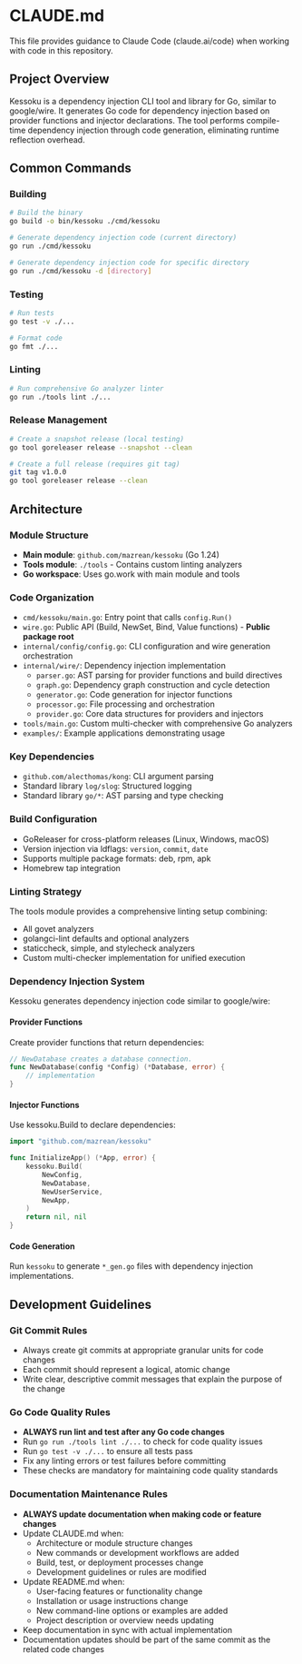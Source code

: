 # CLAUDE.md

This file provides guidance to Claude Code (claude.ai/code) when working with code in this repository.

## Project Overview

Kessoku is a dependency injection CLI tool and library for Go, similar to google/wire. It generates Go code for dependency injection based on provider functions and injector declarations. The tool performs compile-time dependency injection through code generation, eliminating runtime reflection overhead.

## Common Commands

### Building
```bash
# Build the binary
go build -o bin/kessoku ./cmd/kessoku

# Generate dependency injection code (current directory)
go run ./cmd/kessoku

# Generate dependency injection code for specific directory
go run ./cmd/kessoku -d [directory]
```

### Testing
```bash
# Run tests
go test -v ./...

# Format code
go fmt ./...
```

### Linting
```bash
# Run comprehensive Go analyzer linter
go run ./tools lint ./...
```

### Release Management
```bash
# Create a snapshot release (local testing)
go tool goreleaser release --snapshot --clean

# Create a full release (requires git tag)
git tag v1.0.0
go tool goreleaser release --clean
```

## Architecture

### Module Structure
- **Main module**: `github.com/mazrean/kessoku` (Go 1.24)
- **Tools module**: `./tools` - Contains custom linting analyzers
- **Go workspace**: Uses go.work with main module and tools

### Code Organization
- `cmd/kessoku/main.go`: Entry point that calls `config.Run()`
- `wire.go`: Public API (Build, NewSet, Bind, Value functions) - **Public package root**
- `internal/config/config.go`: CLI configuration and wire generation orchestration
- `internal/wire/`: Dependency injection implementation
  - `parser.go`: AST parsing for provider functions and build directives
  - `graph.go`: Dependency graph construction and cycle detection
  - `generator.go`: Code generation for injector functions
  - `processor.go`: File processing and orchestration
  - `provider.go`: Core data structures for providers and injectors
- `tools/main.go`: Custom multi-checker with comprehensive Go analyzers
- `examples/`: Example applications demonstrating usage

### Key Dependencies
- `github.com/alecthomas/kong`: CLI argument parsing
- Standard library `log/slog`: Structured logging
- Standard library `go/*`: AST parsing and type checking

### Build Configuration
- GoReleaser for cross-platform releases (Linux, Windows, macOS)
- Version injection via ldflags: `version`, `commit`, `date`
- Supports multiple package formats: deb, rpm, apk
- Homebrew tap integration

### Linting Strategy
The tools module provides a comprehensive linting setup combining:
- All govet analyzers
- golangci-lint defaults and optional analyzers  
- staticcheck, simple, and stylecheck analyzers
- Custom multi-checker implementation for unified execution

### Dependency Injection System

Kessoku generates dependency injection code similar to google/wire:

#### Provider Functions
Create provider functions that return dependencies:
```go
// NewDatabase creates a database connection.
func NewDatabase(config *Config) (*Database, error) {
    // implementation
}
```

#### Injector Functions
Use kessoku.Build to declare dependencies:
```go
import "github.com/mazrean/kessoku"

func InitializeApp() (*App, error) {
    kessoku.Build(
        NewConfig,
        NewDatabase,
        NewUserService,
        NewApp,
    )
    return nil, nil
}
```

#### Code Generation
Run `kessoku` to generate `*_gen.go` files with dependency injection implementations.

## Development Guidelines

### Git Commit Rules
- Always create git commits at appropriate granular units for code changes
- Each commit should represent a logical, atomic change
- Write clear, descriptive commit messages that explain the purpose of the change

### Go Code Quality Rules
- **ALWAYS run lint and test after any Go code changes**
- Run `go run ./tools lint ./...` to check for code quality issues
- Run `go test -v ./...` to ensure all tests pass
- Fix any linting errors or test failures before committing
- These checks are mandatory for maintaining code quality standards

### Documentation Maintenance Rules
- **ALWAYS update documentation when making code or feature changes**
- Update CLAUDE.md when:
  - Architecture or module structure changes
  - New commands or development workflows are added
  - Build, test, or deployment processes change
  - Development guidelines or rules are modified
- Update README.md when:
  - User-facing features or functionality change
  - Installation or usage instructions change
  - New command-line options or examples are added
  - Project description or overview needs updating
- Keep documentation in sync with actual implementation
- Documentation updates should be part of the same commit as the related code changes